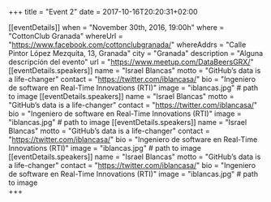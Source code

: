 +++
title =  "Event 2"
date = 2017-10-16T20:20:31+02:00

[[eventDetails]]
    when = "November 30th, 2016, 19:00h"
    where = "CottonClub Granada"
    whereUrl = "https://www.facebook.com/cottonclubgranada/"
    whereAddrs = "Calle Pintor López Mezquita, 13, Granada"
    city = "Granada"
    description = "Alguna descripcíón del evento"
    url = "https://www.meetup.com/DataBeersGRX/"
[[eventDetails.speakers]]
    name = "Israel Blancas"
    motto = "GitHub’s data is a life-changer"
    contact = "https://twitter.com/iblancasa/"
    bio = "Ingeniero de software en Real-Time Innovations  (RTI)"
    image = "iblancas.jpg" # path to image
[[eventDetails.speakers]]
    name = "Israel Blancas"
    motto = "GitHub’s data is a life-changer"
    contact = "https://twitter.com/iblancasa/"
    bio = "Ingeniero de software en Real-Time Innovations  (RTI)"
    image = "iblancas.jpg" # path to image
[[eventDetails.speakers]]
    name = "Israel Blancas"
    motto = "GitHub’s data is a life-changer"
    contact = "https://twitter.com/iblancasa/"
    bio = "Ingeniero de software en Real-Time Innovations  (RTI)"
    image = "iblancas.jpg" # path to image
[[eventDetails.speakers]]
    name = "Israel Blancas"
    motto = "GitHub’s data is a life-changer"
    contact = "https://twitter.com/iblancasa/"
    bio = "Ingeniero de software en Real-Time Innovations  (RTI)"
    image = "iblancas.jpg" # path to image    
+++


